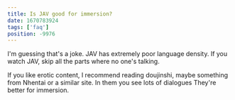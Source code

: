 ```yaml
---
title: Is JAV good for immersion?
date: 1670783924
tags: ['faq']
position: -9976
---
```


I'm guessing that's a joke.
JAV has extremely poor language density.
If you watch JAV, skip all the parts where no one's talking.

If you like erotic content, I recommend reading doujinshi,
maybe something from Nhentai or a similar site.
In them you see lots of dialogues
They're better for immersion.
